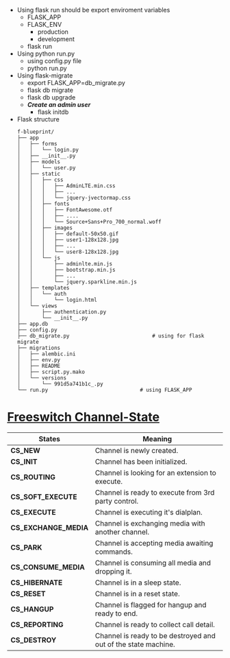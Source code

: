 - Using flask run should be export enviroment variables
	+ FLASK_APP
	+ FLASK_ENV
		- production
		- development
	+ flask run
- Using python run.py
	+ using config.py file
	+ python run.py
- Using flask-migrate
	+ export FLASK_APP=db_migrate.py
	+ flask db migrate
	+ flask db upgrade
	+ **_Create an admin user_**
		+ flask initdb
- Flask structure
	```
	f-blueprint/
	├── app
	│   ├── forms
	│   │   └── login.py
	│   ├── __init__.py
	│   ├── models
	│   │   └── user.py
	│   ├── static
	│   │   ├── css
	│   │   │   ├── AdminLTE.min.css
	│   │   │   ├── ...
	│   │   │   └── jquery-jvectormap.css
	│   │   ├── fonts
	│   │   │   ├── FontAwesome.otf
	│   │   │   ├── ....
	│   │   │   └── Source+Sans+Pro_700_normal.woff
	│   │   ├── images
	│   │   │   ├── default-50x50.gif
	│   │   │   ├── user1-128x128.jpg
	│   │   │   ├── ...
	│   │   │   └── user8-128x128.jpg
	│   │   └── js
	│   │       ├── adminlte.min.js
	│   │       ├── bootstrap.min.js
	│   │       ├── ...
	│   │       └── jquery.sparkline.min.js
	│   ├── templates
	│   │   └── auth
	│   │       └── login.html
	│   └── views
	│       ├── authentication.py
	│       └── __init__.py
	├── app.db
	├── config.py
	├── db_migrate.py							# using for flask migrate
	├── migrations
	│   ├── alembic.ini
	│   ├── env.py
	│   ├── README
	│   ├── script.py.mako
	│   └── versions
	│       └── 991d5a741b1c_.py
	└── run.py								# using FLASK_APP

	```
# [Freeswitch Channel-State](https://docs.freeswitch.org/switch__types_8h.html#aade07b0fc79b95c5362b21b2c33cafb7)
States					| Meaning
--- 					| ---
**CS_NEW**				| Channel is newly created.
**CS_INIT**				| Channel has been initialized.
**CS_ROUTING**			| Channel is looking for an extension to execute.
**CS_SOFT_EXECUTE**		| Channel is ready to execute from 3rd party control.
**CS_EXECUTE**			| Channel is executing it's dialplan.
**CS_EXCHANGE_MEDIA**	| Channel is exchanging media with another channel.
**CS_PARK**				| Channel is accepting media awaiting commands.
**CS_CONSUME_MEDIA**	| Channel is consuming all media and dropping it.
**CS_HIBERNATE**		| Channel is in a sleep state.
**CS_RESET**			| Channel is in a reset state.
**CS_HANGUP**			| Channel is flagged for hangup and ready to end.
**CS_REPORTING**		| Channel is ready to collect call detail.
**CS_DESTROY**			| Channel is ready to be destroyed and out of the state machine.